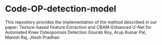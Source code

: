 # Code-OP-detection-model

This repository provides the implementation of the method described in our paper:
Texture-based Feature Extraction and CBAM-Enhanced U-Net for Automated Knee Osteoporosis Detection
Gourab Roy, Arup Kumar Pal, Manish Raj, Jitesh Pradhan
